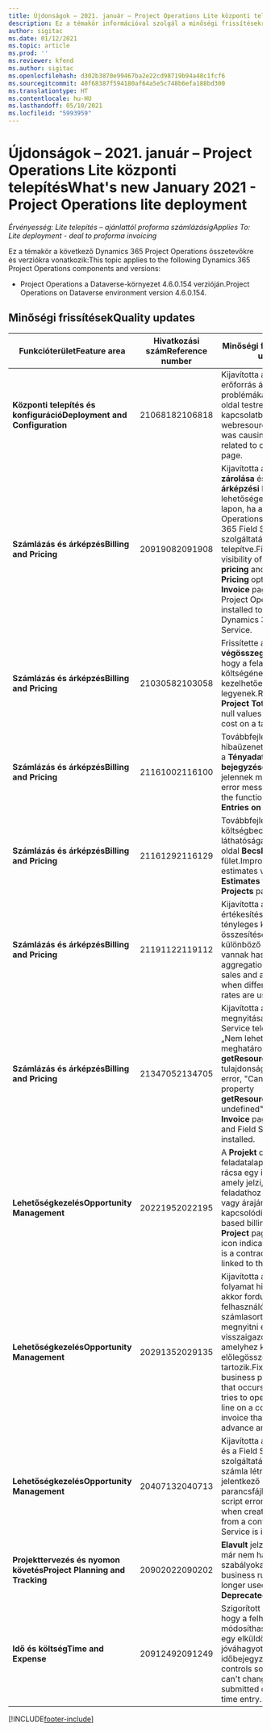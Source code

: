 ```yaml
---
title: Újdonságok – 2021. január – Project Operations Lite központi telepítés
description: Ez a témakör információval szolgál a minőségi frissítésekről, amelyek a Project Operations Lite központi telepítés 2021 januári kiadásában váltak elérhetővé.
author: sigitac
ms.date: 01/12/2021
ms.topic: article
ms.prod: ''
ms.reviewer: kfend
ms.author: sigitac
ms.openlocfilehash: d302b3870e99467ba2e22cd98719b94a48c1fcf6
ms.sourcegitcommit: 40f68387f594180af64a5e5c748b6efa188bd300
ms.translationtype: HT
ms.contentlocale: hu-HU
ms.lasthandoff: 05/10/2021
ms.locfileid: "5993959"
---
```

# <a name="whats-new-january-2021---project-operations-lite-deployment"></a><span data-ttu-id="2c4cd-103">Újdonságok – 2021. január – Project Operations Lite központi telepítés</span><span class="sxs-lookup"><span data-stu-id="2c4cd-103">What's new January 2021 - Project Operations lite deployment</span></span>


<span data-ttu-id="2c4cd-104">_Érvényesség: Lite telepítés – ajánlattól proforma számlázásig_</span><span class="sxs-lookup"><span data-stu-id="2c4cd-104">_Applies To: Lite deployment - deal to proforma invoicing_</span></span>

<span data-ttu-id="2c4cd-105">Ez a témakör a következő Dynamics 365 Project Operations összetevőkre és verziókra vonatkozik:</span><span class="sxs-lookup"><span data-stu-id="2c4cd-105">This topic applies to the following Dynamics 365 Project Operations components and versions:</span></span>

  - <span data-ttu-id="2c4cd-106">Project Operations a Dataverse-környezet 4.6.0.154 verzióján.</span><span class="sxs-lookup"><span data-stu-id="2c4cd-106">Project Operations on Dataverse environment version 4.6.0.154.</span></span>
  
## <a name="quality-updates"></a><span data-ttu-id="2c4cd-107">Minőségi frissítések</span><span class="sxs-lookup"><span data-stu-id="2c4cd-107">Quality updates</span></span>

| <span data-ttu-id="2c4cd-108">**Funkcióterület**</span><span class="sxs-lookup"><span data-stu-id="2c4cd-108">**Feature area**</span></span> | <span data-ttu-id="2c4cd-109">**Hivatkozási szám**</span><span class="sxs-lookup"><span data-stu-id="2c4cd-109">**Reference number**</span></span> | <span data-ttu-id="2c4cd-110">**Minőségi frissítés**</span><span class="sxs-lookup"><span data-stu-id="2c4cd-110">**Quality update**</span></span> |
| --- | --- | --- |
| <span data-ttu-id="2c4cd-111">**Központi telepítés és konfiguráció**</span><span class="sxs-lookup"><span data-stu-id="2c4cd-111">**Deployment and Configuration**</span></span> | <span data-ttu-id="2c4cd-112">2106818</span><span class="sxs-lookup"><span data-stu-id="2c4cd-112">2106818</span></span> | <span data-ttu-id="2c4cd-113">Kijavította a webes erőforrás átnevezése, ami problémákat okozott egy oldal testreszabásával kapcsolatban.</span><span class="sxs-lookup"><span data-stu-id="2c4cd-113">Fixed the webresource rename that was causing issues related to customizing a page.</span></span> |
| <span data-ttu-id="2c4cd-114">**Számlázás és árképzés**</span><span class="sxs-lookup"><span data-stu-id="2c4cd-114">**Billing and Pricing**</span></span> | <span data-ttu-id="2c4cd-115">2091908</span><span class="sxs-lookup"><span data-stu-id="2c4cd-115">2091908</span></span> | <span data-ttu-id="2c4cd-116">Kijavította az **Árképzés zárolása** és az **Aktuális árképzési használata** lehetőségeket a **Számla** lapon, ha a Project Operations a Dynamics 365 Field Service szolgáltatással együtt lett telepítve.</span><span class="sxs-lookup"><span data-stu-id="2c4cd-116">Fixed the visibility of the **Lock pricing** and **Use Current Pricing** options on the **Invoice** page when Project Operations is installed together with Dynamics 365 Field Service.</span></span> |
| <span data-ttu-id="2c4cd-117">**Számlázás és árképzés**</span><span class="sxs-lookup"><span data-stu-id="2c4cd-117">**Billing and Pricing**</span></span> | <span data-ttu-id="2c4cd-118">2103058</span><span class="sxs-lookup"><span data-stu-id="2c4cd-118">2103058</span></span> | <span data-ttu-id="2c4cd-119">Frissítette a **Projekt végösszegei** lehetőséget, hogy a feladat tényleges költségének null értékei kezelhetőek legyenek.</span><span class="sxs-lookup"><span data-stu-id="2c4cd-119">Refreshed **Project Totals** to handle null values for the actual cost on a task.</span></span> |
| <span data-ttu-id="2c4cd-120">**Számlázás és árképzés**</span><span class="sxs-lookup"><span data-stu-id="2c4cd-120">**Billing and Pricing**</span></span> | <span data-ttu-id="2c4cd-121">2116100</span><span class="sxs-lookup"><span data-stu-id="2c4cd-121">2116100</span></span> | <span data-ttu-id="2c4cd-122">Továbbfejlesztette a hibaüzeneteket, amelyek a **Tényadatok helyes bejegyzései** funkcióban jelennek meg.</span><span class="sxs-lookup"><span data-stu-id="2c4cd-122">Improved error messages used with the functionality, **Correct Entries on Actuals**.</span></span> |
| <span data-ttu-id="2c4cd-123">**Számlázás és árképzés**</span><span class="sxs-lookup"><span data-stu-id="2c4cd-123">**Billing and Pricing**</span></span> | <span data-ttu-id="2c4cd-124">2116129</span><span class="sxs-lookup"><span data-stu-id="2c4cd-124">2116129</span></span> | <span data-ttu-id="2c4cd-125">Továbbfejlesztette a költségbecslések láthatóságát a **Projektek** oldal **Becslések** fület.</span><span class="sxs-lookup"><span data-stu-id="2c4cd-125">Improved expense estimates visibility on the **Estimates** tab on the **Projects** page.</span></span> |
| <span data-ttu-id="2c4cd-126">**Számlázás és árképzés**</span><span class="sxs-lookup"><span data-stu-id="2c4cd-126">**Billing and Pricing**</span></span> | <span data-ttu-id="2c4cd-127">2119112</span><span class="sxs-lookup"><span data-stu-id="2c4cd-127">2119112</span></span> | <span data-ttu-id="2c4cd-128">Kijavította a tényleges értékesítések és a tényleges költségek összesítését, amikor különböző árfolyamokkal vannak használva.</span><span class="sxs-lookup"><span data-stu-id="2c4cd-128">Fixed aggregation of actual sales and actual cost when different exchange rates are used.</span></span> |
| <span data-ttu-id="2c4cd-129">**Számlázás és árképzés**</span><span class="sxs-lookup"><span data-stu-id="2c4cd-129">**Billing and Pricing**</span></span> | <span data-ttu-id="2c4cd-130">2134705</span><span class="sxs-lookup"><span data-stu-id="2c4cd-130">2134705</span></span> | <span data-ttu-id="2c4cd-131">Kijavította a **Számla** lap megnyitásakor és a Field Service telepítésekor a „Nem lehet beolvasni a meghatározatlan **getResourceString** tulajdonságát”.</span><span class="sxs-lookup"><span data-stu-id="2c4cd-131">Fixed the error, "Cannot read property **getResourceString** of undefined" when the **Invoice** page is opened and Field Service is installed.</span></span> |
| <span data-ttu-id="2c4cd-132">**Lehetőségkezelés**</span><span class="sxs-lookup"><span data-stu-id="2c4cd-132">**Opportunity Management**</span></span> | <span data-ttu-id="2c4cd-133">2022195</span><span class="sxs-lookup"><span data-stu-id="2c4cd-133">2022195</span></span> | <span data-ttu-id="2c4cd-134">A **Projekt** oldal feladatalapú számlázási rácsa egy ikont tartalmaz, amely jelzi, hogy az adott feladathoz szerződés- vagy árajánlatsor kapcsolódik.</span><span class="sxs-lookup"><span data-stu-id="2c4cd-134">The task-based billing grid on the **Project** page includes an icon indicating that there is a contract or quote line linked to that task.</span></span> |
| <span data-ttu-id="2c4cd-135">**Lehetőségkezelés**</span><span class="sxs-lookup"><span data-stu-id="2c4cd-135">**Opportunity Management**</span></span> | <span data-ttu-id="2c4cd-136">2029135</span><span class="sxs-lookup"><span data-stu-id="2c4cd-136">2029135</span></span> | <span data-ttu-id="2c4cd-137">Kijavította az üzleti folyamat hibát, amely akkor fordul elő, amikor a felhasználó olyan számlasort próbál megnyitni egy visszaigazolt számlán, amelyhez kiszámlázott előlegösszeg tartozik.</span><span class="sxs-lookup"><span data-stu-id="2c4cd-137">Fixed the business process error that occurs when a user tries to open an invoice line on a confirmed invoice that has an advance amount invoiced.</span></span> |
| <span data-ttu-id="2c4cd-138">**Lehetőségkezelés**</span><span class="sxs-lookup"><span data-stu-id="2c4cd-138">**Opportunity Management**</span></span> | <span data-ttu-id="2c4cd-139">2040713</span><span class="sxs-lookup"><span data-stu-id="2c4cd-139">2040713</span></span> | <span data-ttu-id="2c4cd-140">Kijavította a szerződésből és a Field Service szolgáltatásból származó számla létrehozásakor jelentkező parancsfájlhibát.</span><span class="sxs-lookup"><span data-stu-id="2c4cd-140">Fixed the script error that occurs when creating an invoice from a contract and Field Service is installed.</span></span> |
| <span data-ttu-id="2c4cd-141">**Projekttervezés és nyomon követés**</span><span class="sxs-lookup"><span data-stu-id="2c4cd-141">**Project Planning and Tracking**</span></span> | <span data-ttu-id="2c4cd-142">2090202</span><span class="sxs-lookup"><span data-stu-id="2c4cd-142">2090202</span></span> | <span data-ttu-id="2c4cd-143">**Elavult** jelzéssel látta el a már nem használt üzleti szabályokat.</span><span class="sxs-lookup"><span data-stu-id="2c4cd-143">Marked business rules that are no longer used as **Deprecated**.</span></span> |
| <span data-ttu-id="2c4cd-144">**Idő és költség**</span><span class="sxs-lookup"><span data-stu-id="2c4cd-144">**Time and Expense**</span></span> | <span data-ttu-id="2c4cd-145">2091249</span><span class="sxs-lookup"><span data-stu-id="2c4cd-145">2091249</span></span> | <span data-ttu-id="2c4cd-146">Szigorított a vezérlőkön, hogy a felhasználók ne módosíthassák a feladatot egy elküldött vagy jóváhagyott időbejegyzésen.</span><span class="sxs-lookup"><span data-stu-id="2c4cd-146">Tightened controls so that users can't change the task on a submitted or approved time entry.</span></span> |


[!INCLUDE[footer-include](../../includes/footer-banner.md)]